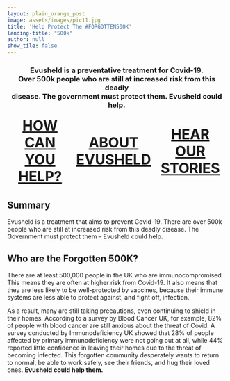 ```yaml
---
layout: plain_orange_post
image: assets/images/pic11.jpg
title: 'Help Protect The #FORGOTTEN500K'
landing-title: "500k"
author: null
show_tile: false
---
```



<h3><center>Evusheld is a preventative treatment for Covid-19. <br> Over 500k people who are still at increased risk from this deadly <br> disease. The government must protect them. Evusheld could help.</center></h3>

<table class="tg" style="border:0px solid #000000;margin-left:auto;margin-right:auto;border-spacing: 60px;" >
    <thead>
<tr>
    <td class="tg-wp8o"><h1 style="margin : 0; padding-top:0;"><center><a href="https://getevusheld.uk/how-can-you-help/">HOW CAN</a><br><u><a href="https://getevusheld.uk/how-can-you-help/">YOU HELP?</a></u></center></h1</td>
    <td class="tg-wp8o"><h1 style="margin : 0; padding-top:0;"><center><a href="https://getevusheld.uk/about-evusheld/">ABOUT</a><br><u><a href="https://getevusheld.uk/about-evusheld/">EVUSHELD</a></u></center></h1></td>
    <td class="tg-wp8o"><h1 style="margin : 0; padding-top:0;"><center><a href="https://getevusheld.uk/hear-our-stories/">HEAR OUR</a><br><u><a href="https://getevusheld.uk/hear-our-stories/">STORIES</a></u></center></h1></td>

</table>

<h2>Summary</h2>

<p>Evusheld is a treatment that aims to prevent Covid-19. There are over 500k people who are still at increased risk from this deadly disease. The Government must protect them – Evusheld could help.</p>

<h2>Who are the Forgotten 500K?</h2>
<p>There are at least 500,000 people in the UK who are immunocompromised. This means they are often at higher risk from Covid-19. It also means that they are less likely to be well-protected by vaccines, because their immune systems are less able to protect against, and fight off, infection. </p>

<p>As a result, many are still taking precautions, even continuing to shield in their homes. According to a survey by Blood Cancer UK, for example, 82% of people with blood cancer are still anxious about the threat of Covid. A survey conducted by Immunodeficiency UK showed that 28% of people affected by primary immunodeficiency were not going out at all, while 44% reported little confidence in leaving their homes due to the threat of becoming infected. This forgotten community desperately wants to return to normal, be able to work safely, see their friends, and hug their loved ones. <b>Evusheld could help them.</b</p>


